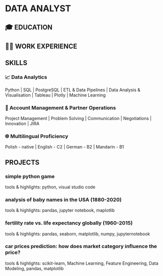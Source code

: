 # DATA ANALYST

## 🎓 EDUCATION 
## 👨‍💻 WORK EXPERIENCE

## SKILLS

### 📈 Data Analytics
Python | SQL | PostgreSQL | ETL & Data Pipelines | Data Analysis & Visualisation | Tableau | Plotly | Machine Learning

### 💼 Account Management & Partner Operations
Project Management | Problem Solving | Communication | Negotiations | Innovation | JIRA  

### 🌐 Multilingual Proficiency 
Polish - native | English - C2 | German - B2 | Mandarin - B1 

## PROJECTS
### simple python game
tools & highlights: python, visual studio code

### analysis of baby names in the USA (1880-2020)
tools & highlights: pandas, jupyter notebook, maplotlib

### fertility rate vs. life expectancy globally (1960-2015)
tools & highlights: pandas, seaborn, matplotlib, numpy, jupyternotebook

### car prices prediction: how does market category influence the price?
tools & highlights: scikit-learn, Machine Learning, Feature Engineering, Data Modeling, pandas, matplotlib

###
